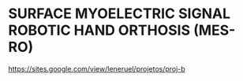 # SURFACE MYOELECTRIC SIGNAL ROBOTIC HAND ORTHOSIS (MES-RO)

https://sites.google.com/view/leneruel/projetos/proj-b
